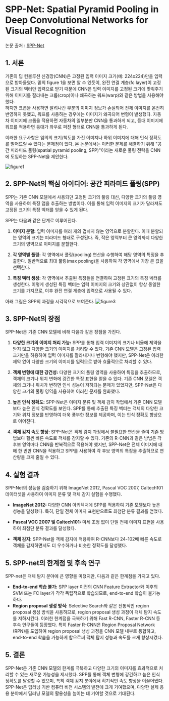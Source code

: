 # SPP-Net: Spatial Pyramid Pooling in Deep Convolutional Networks for Visual Recognition

논문 출처 : [SPP-Net](https://arxiv.org/pdf/1406.4729)

## 1. 서론
기존의 딥 컨볼루션 신경망(CNN)은 고정된 입력 이미지 크기(예: 224x224)만을 입력으로 받아들였다. 밑의 figure 1을 보면 알 수 있듯이, 완전 연결 계층(fc layer)이 고정된 크기의 벡터만 입력으로 받기 때문에 CNN은 입력 이미지를 고정된 크기에 맞춰주기 위해 이미지를 잘라내는 크롭(crop)이나 왜곡하는 워프(warp)와 같은 방법을 사용해야 했다. \
하지만 크롭을 사용하면 잘려나간 부분의 이미지 정보가 손실되어 전체 이미지를 온전히 반영하지 못했고, 워프를 사용하는 경우에는 이미지가 왜곡되어 변형이 발생했다. 자동차 이미지에 크롭을 적용하면 자동차의 일부분만 CNN을 통과하게 되고, 등대 이미지에 워프를 적용하면 등대가 좌우로 퍼진 형태로 CNN을 통과하게 된다.

이러한 요구사항은 임의의 크기/척도를 가진 이미지나 하위 이미지에 대해 인식 정확도를 떨어뜨릴 수 있다는 문제점이 있다. 본 논문에서는 이러한 문제를 해결하기 위해 "공간 피라미드 풀링(spatial pyramid pooling, SPP)"이라는 새로운 풀링 전략을 CNN에 도입하는 SPP-Net을 제안한다.

![figure1]()


## 2. SPP-Net의 핵심 아이디어: 공간 피라미드 풀링(SPP)

SPP는 기존 CNN 모델에서 사용되던 고정된 크기의 풀링 대신, 다양한 크기의 풀링 영역을 사용하여 특징 맵을 추출하는 방법이다. 이를 통해 입력 이미지의 크기가 달라져도 고정된 크기의 특징 벡터를 얻을 수 있게 된다. 

SPP는 다음과 같은 단계로 이루어진다.

1.  **이미지 분할:** 입력 이미지를 여러 개의 겹치지 않는 영역으로 분할한다. 이때 분할되는 영역의 크기는 피라미드 형태로 구성된다. 즉, 작은 영역부터 큰 영역까지 다양한 크기의 영역으로 이미지를 분할한다.
   
2.  **각 영역별 풀링:** 각 영역에서 풀링(pooling) 연산을 수행하여 해당 영역의 특징을 추출한다. 일반적으로 최대 풀링(max pooling)을 사용하여 각 영역에서 가장 큰 값을 선택한다.
   
3.  **특징 벡터 생성:** 각 영역에서 추출된 특징들을 연결하여 고정된 크기의 특징 벡터를 생성한다. 이렇게 생성된 특징 벡터는 입력 이미지의 크기와 상관없이 항상 동일한 크기를 가지므로, 이후 완전 연결 계층에 입력으로 사용될 수 있다.


아래 그림은 SPP의 과정을 시각적으로 보여준다.
![figure3]()

## 3. SPP-Net의 장점

SPP-Net은 기존 CNN 모델에 비해 다음과 같은 장점을 가진다.

1.  **다양한 크기의 이미지 처리 가능:** SPP를 통해 입력 이미지의 크기나 비율에 제약을 받지 않고 다양한 크기의 이미지를 처리할 수 있다. 기존 CNN 모델은 고정된 입력 크기만을 허용하여 입력 이미지를 잘라내거나 변형해야 했지만, SPP-Net은 이러한 제약 없이 다양한 크기의 이미지를 입력으로 받아 효율적으로 처리할 수 있다.
   
2.  **객체 변형에 대한 강건성:** 다양한 크기의 풀링 영역을 사용하여 특징을 추출하므로, 객체의 크기나 위치 변화에 강건한 특징 표현을 얻을 수 있다. 기존 CNN 모델은 객체의 크기나 위치가 변하면 인식 성능이 저하되는 문제가 있었지만, SPP-Net은 다양한 크기의 풀링 영역을 사용하여 이러한 문제를 완화했다.
   
3.  **높은 인식 정확도:** SPP-Net은 이미지 분류 및 객체 감지 작업에서 기존 CNN 모델보다 높은 인식 정확도를 보인다. SPP를 통해 추출된 특징 벡터는 객체의 다양한 크기와 위치 정보를 반영하여 더욱 풍부한 정보를 제공하며, 이는 인식 정확도 향상으로 이어진다.
   
4.  **객체 감지 속도 향상:** SPP-Net은 객체 감지 과정에서 불필요한 연산을 줄여 기존 방법보다 훨씬 빠른 속도로 객체를 감지할 수 있다. 기존의 R-CNN과 같은 방법은 각 후보 영역마다 CNN을 반복적으로 적용해야 했지만, SPP-Net은 전체 이미지에 대해 한 번만 CNN을 적용하고 SPP를 사용하여 각 후보 영역의 특징을 추출하므로 연산량을 크게 줄일 수 있다.
   

## 4. 실험 결과

SPP-Net의 성능을 검증하기 위해 ImageNet 2012, Pascal VOC 2007, Caltech101 데이터셋을 사용하여 이미지 분류 및 객체 감지 실험을 수행했다.

*   **ImageNet 2012:** 다양한 CNN 아키텍처에 SPP를 적용하여 기존 모델보다 높은 성능을 달성했다. 특히, 단일 전체 이미지 표현만으로도 최첨단 분류 결과를 얻었다.
   
*   **Pascal VOC 2007 및 Caltech101:** 미세 조정 없이 단일 전체 이미지 표현을 사용하여 최첨단 분류 결과를 달성했다.
   
*   **객체 감지:** SPP-Net을 객체 감지에 적용하여 R-CNN보다 24-102배 빠른 속도로 객체를 감지하면서도 더 우수하거나 비슷한 정확도를 달성했다.
   

## 5. SPP-net의 한계점 및 후속 연구

SPP-net은 객체 탐지 분야에 큰 영향을 미쳤지만, 다음과 같은 한계점을 가지고 있다.

*   **End-to-end 학습 불가:** SPP layer 이전의 CNN Feature Extractor와 이후의 SVM 또는 FC layer가 각각 독립적으로 학습되므로, end-to-end 학습이 불가능하다.
*   **Region proposal 생성 방식:** Selective Search와 같은 전통적인 region proposal 생성 방식을 사용하므로, region proposal 생성 과정이 객체 탐지 속도를 저하시킨다.
이러한 한계점을 극복하기 위해 Fast R-CNN, Faster R-CNN 등 후속 연구들이 등장했다. 특히 Faster R-CNN은 Region Proposal Network (RPN)를 도입하여 region proposal 생성 과정을 CNN 모델 내부로 통합하고, end-to-end 학습을 가능하게 함으로써 객체 탐지 성능과 속도를 크게 향상시켰다.

## 5. 결론

SPP-Net은 기존 CNN 모델의 한계를 극복하고 다양한 크기의 이미지를 효과적으로 처리할 수 있는 새로운 가능성을 제시했다. SPP를 통해 객체 변형에 강건하고 높은 인식 정확도를 달성할 수 있으며, 특히 객체 감지 분야에서 획기적인 속도 향상을 이끌어냈다. SPP-Net은 딥러닝 기반 컴퓨터 비전 시스템의 발전에 크게 기여했으며, 다양한 실제 응용 분야에서 딥러닝 모델의 활용성을 높이는 데 기여할 것으로 기대된다.
